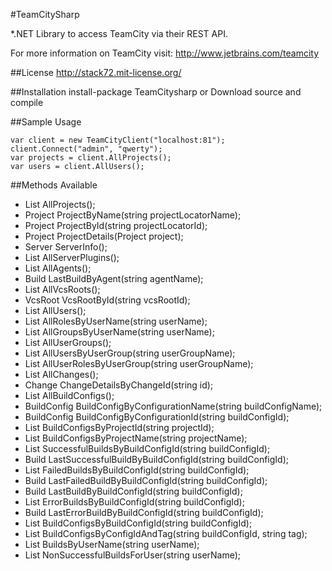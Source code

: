 #TeamCitySharp

*.NET Library to access TeamCity via their REST API.

For more information on TeamCity visit:
http://www.jetbrains.com/teamcity

##License 
http://stack72.mit-license.org/

##Installation
install-package TeamCitysharp
or
Download source and compile

##Sample Usage
```
var client = new TeamCityClient("localhost:81");
client.Connect("admin", "qwerty");
var projects = client.AllProjects();
var users = client.AllUsers();
```


##Methods Available
* List<Project> AllProjects();
* Project ProjectByName(string projectLocatorName);
* Project ProjectById(string projectLocatorId);
* Project ProjectDetails(Project project);
* Server ServerInfo();
* List<Plugin> AllServerPlugins();
* List<Agent> AllAgents();
* Build LastBuildByAgent(string agentName);
* List<VcsRoot> AllVcsRoots();
* VcsRoot VcsRootById(string vcsRootId);
* List<User> AllUsers();
* List<Role> AllRolesByUserName(string userName);
* List<Group> AllGroupsByUserName(string userName);
* List<Group> AllUserGroups();
* List<User> AllUsersByUserGroup(string userGroupName);
* List<Role> AllUserRolesByUserGroup(string userGroupName);
* List<Change> AllChanges();
* Change ChangeDetailsByChangeId(string id);
* List<BuildConfig> AllBuildConfigs();
* BuildConfig BuildConfigByConfigurationName(string buildConfigName);
* BuildConfig BuildConfigByConfigurationId(string buildConfigId);
* List<BuildConfig> BuildConfigsByProjectId(string projectId);
* List<BuildConfig> BuildConfigsByProjectName(string projectName);
* List<Build> SuccessfulBuildsByBuildConfigId(string buildConfigId);
* Build LastSuccessfulBuildByBuildConfigId(string buildConfigId);
* List<Build> FailedBuildsByBuildConfigId(string buildConfigId);
* Build LastFailedBuildByBuildConfigId(string buildConfigId);
* Build LastBuildByBuildConfigId(string buildConfigId);
* List<Build> ErrorBuildsByBuildConfigId(string buildConfigId);
* Build LastErrorBuildByBuildConfigId(string buildConfigId);
* List<Build> BuildConfigsByBuildConfigId(string buildConfigId);
* List<Build> BuildConfigsByConfigIdAndTag(string buildConfigId, string tag);
* List<Build> BuildsByUserName(string userName);
* List<Build> NonSuccessfulBuildsForUser(string userName);